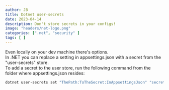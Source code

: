 ```yaml
---
author: JB
title: Dotnet user-secrets
date: 2023-04-14
description: Don't store secrets in your configs!
image: "headers/net-logo.png"
categories: [".net", "security" ]
tags: [ ]
---
```


Even locally on your dev machine there's options. \
In .NET you can replace a setting in appsettings.json with a secret from the "user-secrets" store. \
To add a secret to the user store, run the following command from the folder where appsettings.json resides:

```bash
dotnet user-secrets set "ThePath:ToTheSecret:InAppsettingsJson" "secretgoeshere"
```
